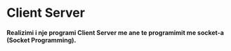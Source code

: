 # Client Server
#### Realizimi i nje programi Client Server me ane te programimit me socket-a (Socket Programming).
